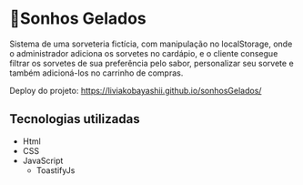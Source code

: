 # 🍧Sonhos Gelados
Sistema de uma sorveteria fictícia, com manipulação no localStorage, onde o administrador adiciona os sorvetes no cardápio, e o cliente consegue filtrar os sorvetes de sua preferência pelo sabor, personalizar seu sorvete e também adicioná-los no carrinho de compras.

Deploy do projeto:
https://liviakobayashii.github.io/sonhosGelados/

## Tecnologias utilizadas
* Html
* CSS
* JavaScript
    * ToastifyJs
